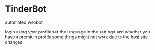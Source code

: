 # TinderBot
automated webbot


login using your profile
set the language in the settings and whether you have a premium profile
some things might not work due to the host site changes
